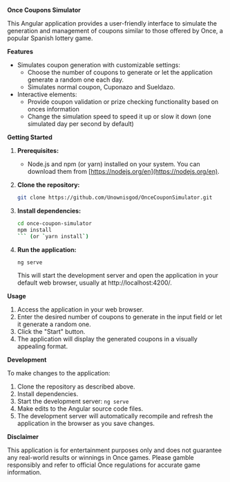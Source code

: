 **Once Coupons Simulator**

This Angular application provides a user-friendly interface to simulate the generation and management of coupons similar to those offered by Once, a popular Spanish lottery game.

**Features**

- Simulates coupon generation with customizable settings:
    - Choose the number of coupons to generate or let the application generate a random one each day.
    - Simulates normal coupon, Cuponazo and Sueldazo.
- Interactive elements:
    - Provide coupon validation or prize checking functionality based on onces information
    - Change the simulation speed to speed it up or slow it down (one simulated day per second by default)

**Getting Started**

1. **Prerequisites:**
    - Node.js and npm (or yarn) installed on your system. You can download them from [https://nodejs.org/en](https://nodejs.org/en).
2. **Clone the repository:**

   ```bash
   git clone https://github.com/Unownisgod/OnceCouponSimulator.git
   ```

3. **Install dependencies:**

   ```bash
   cd once-coupon-simulator
   npm install
   ``` (or `yarn install`)

4. **Run the application:**

   ```bash
   ng serve
   ```

   This will start the development server and open the application in your default web browser, usually at http://localhost:4200/.

**Usage**

1. Access the application in your web browser.
2. Enter the desired number of coupons to generate in the input field or let it generate a random one.
3. Click the "Start" button.
4. The application will display the generated coupons in a visually appealing format.

**Development**

To make changes to the application:

1. Clone the repository as described above.
2. Install dependencies.
3. Start the development server: `ng serve`
4. Make edits to the Angular source code files.
5. The development server will automatically recompile and refresh the application in the browser as you save changes.

**Disclaimer**

This application is for entertainment purposes only and does not guarantee any real-world results or winnings in Once games. Please gamble responsibly and refer to official Once regulations for accurate game information.
